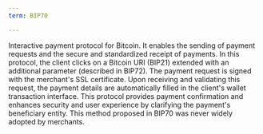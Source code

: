 ```yaml
---
term: BIP70

---
```

Interactive payment protocol for Bitcoin. It enables the sending of payment requests and the secure and standardized receipt of payments. In this protocol, the client clicks on a Bitcoin URI (BIP21) extended with an additional parameter (described in BIP72). The payment request is signed with the merchant's SSL certificate. Upon receiving and validating this request, the payment details are automatically filled in the client's wallet transaction interface. This protocol provides payment confirmation and enhances security and user experience by clarifying the payment's beneficiary entity. This method proposed in BIP70 was never widely adopted by merchants.